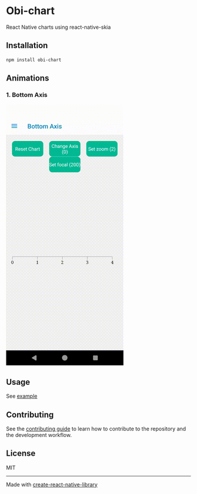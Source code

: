 # Obi-chart

React Native charts using react-native-skia

## Installation

```sh
npm install obi-chart
```

## Animations



### 1. Bottom Axis

![Bottom Axis](./static/bottom-axis.gif)


## Usage


See [example](example)



## Contributing

See the [contributing guide](CONTRIBUTING.md) to learn how to contribute to the repository and the development workflow.

## License

MIT

---

Made with [create-react-native-library](https://github.com/callstack/react-native-builder-bob)
